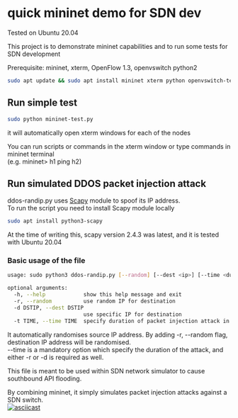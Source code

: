 # quick mininet demo for SDN dev

Tested on Ubuntu 20.04  

This project is to demonstrate mininet capabilities and to run some tests for SDN development  

Prerequisite: mininet, xterm, OpenFlow 1.3, openvswitch python2
```sh
sudo apt update && sudo apt install mininet xterm python openvswitch-testcontroller
```

## Run simple test
```sh
sudo python mininet-test.py
```
it will automatically open xterm windows for each of the nodes  

You can run scripts or commands in the xterm window or type commands in mininet terminal  
(e.g. mininet> h1 ping h2)  

## Run simulated DDOS packet injection attack
ddos-randip.py uses [Scapy](https://github.com/secdev/scapy) module to spoof its IP address.  
To run the script you need to install Scapy module locally
```sh
sudo apt install python3-scapy
```
At the time of writing this, scapy version 2.4.3 was latest, and it is tested with Ubuntu 20.04  

### Basic usage of the file
```sh
usage: sudo python3 ddos-randip.py [--random] [--dest <ip>] [--time <duration of packet injection attack>] [--help]

optional arguments:
  -h, --help            show this help message and exit
  -r, --random          use random IP for destination
  -d DSTIP, --dest DSTIP
                        use specific IP for destination
  -t TIME, --time TIME  specify duration of packet injection attack in seconds
```
It automatically randomises source IP address. By adding -r, --random flag, destination IP address will be randomised.  
--time is a mandatory option which specify the duration of the attack, and either -r or -d is required as well.  

This file is meant to be used within SDN network simulator to cause southbound API flooding.  

By combining mininet, it simply simulates packet injection attacks against a SDN switch.  
[![asciicast](https://asciinema.org/a/359459.svg)](https://asciinema.org/a/359459)
